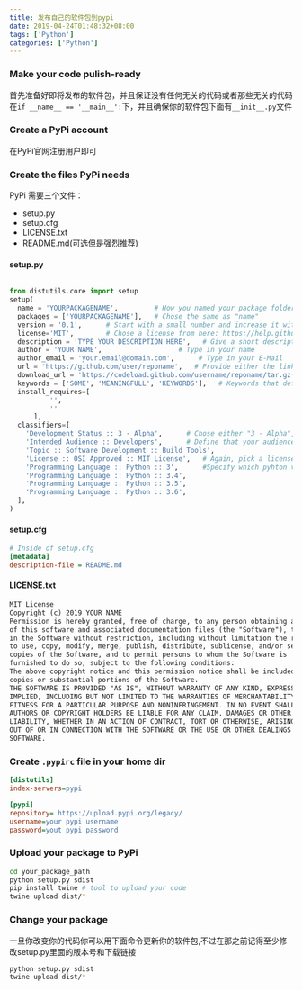 ```yaml
---
title: 发布自己的软件包到pypi
date: 2019-04-24T01:48:32+08:00
tags: ['Python']
categories: ['Python']
---
```


### Make your code pulish-ready

首先准备好即将发布的软件包，并且保证没有任何无关的代码或者那些无关的代码在`if __name__ == '__main__':`下，并且确保你的软件包下面有`__init__.py`文件

### Create a PyPi account

在PyPi官网注册用户即可

### Create the files PyPi needs

PyPi 需要三个文件：

- setup.py
- setup.cfg
- LICENSE.txt
- README.md(可选但是强烈推荐)

#### setup.py

```Python

from distutils.core import setup
setup(
  name = 'YOURPACKAGENAME',         # How you named your package folder
  packages = ['YOURPACKAGENAME'],   # Chose the same as "name"
  version = '0.1',      # Start with a small number and increase it with every change you make
  license='MIT',        # Chose a license from here: https://help.github.com/articles/licensing-a-repository
  description = 'TYPE YOUR DESCRIPTION HERE',   # Give a short description about your library
  author = 'YOUR NAME',                   # Type in your name
  author_email = 'your.email@domain.com',      # Type in your E-Mail
  url = 'https://github.com/user/reponame',   # Provide either the link to your github or to your website
  download_url = 'https://codeload.github.com/username/reponame/tar.gz(zip)/version num',    # you should git tag your code and git push it.
  keywords = ['SOME', 'MEANINGFULL', 'KEYWORDS'],   # Keywords that define your package best
  install_requires=[
          '',
          ''
      ],
  classifiers=[
    'Development Status :: 3 - Alpha',      # Chose either "3 - Alpha", "4 - Beta" or "5 - Production/Stable" as the current state of your package
    'Intended Audience :: Developers',      # Define that your audience are developers
    'Topic :: Software Development :: Build Tools',
    'License :: OSI Approved :: MIT License',   # Again, pick a license
    'Programming Language :: Python :: 3',      #Specify which pyhton versions that you want to support
    'Programming Language :: Python :: 3.4',
    'Programming Language :: Python :: 3.5',
    'Programming Language :: Python :: 3.6',
  ],
)
```

#### setup.cfg

```ini
# Inside of setup.cfg
[metadata]
description-file = README.md
```

#### LICENSE.txt

```txt
MIT License
Copyright (c) 2019 YOUR NAME
Permission is hereby granted, free of charge, to any person obtaining a copy
of this software and associated documentation files (the "Software"), to deal
in the Software without restriction, including without limitation the rights
to use, copy, modify, merge, publish, distribute, sublicense, and/or sell
copies of the Software, and to permit persons to whom the Software is
furnished to do so, subject to the following conditions:
The above copyright notice and this permission notice shall be included in all
copies or substantial portions of the Software.
THE SOFTWARE IS PROVIDED "AS IS", WITHOUT WARRANTY OF ANY KIND, EXPRESS OR
IMPLIED, INCLUDING BUT NOT LIMITED TO THE WARRANTIES OF MERCHANTABILITY,
FITNESS FOR A PARTICULAR PURPOSE AND NONINFRINGEMENT. IN NO EVENT SHALL THE
AUTHORS OR COPYRIGHT HOLDERS BE LIABLE FOR ANY CLAIM, DAMAGES OR OTHER
LIABILITY, WHETHER IN AN ACTION OF CONTRACT, TORT OR OTHERWISE, ARISING FROM,
OUT OF OR IN CONNECTION WITH THE SOFTWARE OR THE USE OR OTHER DEALINGS IN THE
SOFTWARE.
```

### Create `.pypirc` file in your home dir

```ini
[distutils]
index-servers=pypi

[pypi]
repository= https://upload.pypi.org/legacy/
username=your pypi username
password=yout pypi password
```

### Upload your package to PyPi

```bash
cd your_package_path
python setup.py sdist
pip install twine # tool to upload your code
twine upload dist/*
```

### Change your package

一旦你改变你的代码你可以用下面命令更新你的软件包,不过在那之前记得至少修改setup.py里面的版本号和下载链接

```bash
python setup.py sdist
twine upload dist/*
```
